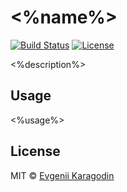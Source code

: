 # <%name%>

[![Build Status](https://travis-ci.com/ekaragodin/<%name%>.svg?branch=master)](https://travis-ci.com/ekaragodin/<%name%>)
[![License](https://img.shields.io/github/license/ekaragodin/<%name%>.svg)](https://github.com/ekaragodin/<%name%>)

<%description%>

## Usage

<%usage%>

## License

MIT © [Evgenii Karagodin](https://ekaragodin.com)
